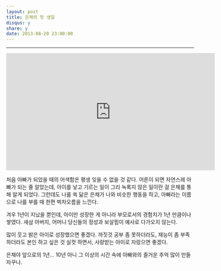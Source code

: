 ```yaml
---
layout: post
title: 은채의 첫 생일
disqus: y
share: y
date: 2013-08-20 23:00:00
---
```




---
<iframe width="560" height="315" src="https://www.youtube.com/embed/IdxCs-jVPDc" frameborder="0" allowfullscreen></iframe>

<br />

처음 아빠가 되었을 때의 어색함은 평생 잊을 수 없을 것 같다. 어른이 되면 자연스레 아빠가 되는 줄 알았는데, 아이를 낳고 기르는 일이 그리 녹록지 않은 일이란 걸 은채를 통해 알게 되었다. 그런데도 나를 쏙 닮은 은채가 나와 비슷한 행동을 하고, 아빠라는 이름으로 나를 부를 때 한편 벅차오름을 느낀다. 

겨우 1년이 지났을 뿐인데, 아이만 성장한 게 아니라 부모로서의 경험치가 1년 만큼이나 쌓였다. 새삼 아버지, 어머니 당신들의 정성과 보살핌이 예사로 다가오지 않는다. 

많이 웃고 밝은 아이로 성장했으면 좋겠다. 까짓것 공부 좀 못하더라도, 재능이 좀 부족하더라도 본인 하고 싶은 것 실컷 하면서, 사랑받는 아이로 자랐으면 좋겠다. 

은채야 앞으로의 1년… 10년 아니 그 이상의 시간 속에 아빠와의 즐거운 추억 많이 만들자꾸나.
<br>


